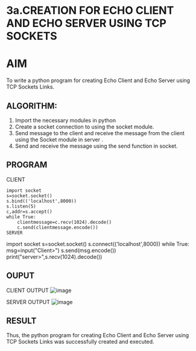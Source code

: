 # 3a.CREATION FOR ECHO CLIENT AND ECHO SERVER USING TCP SOCKETS
# AIM
To write a python program for creating Echo Client and Echo Server using TCP
Sockets Links.
## ALGORITHM:
1. Import the necessary modules in python
2. Create a socket connection to using the socket module.
3. Send message to the client and receive the message from the client using the Socket module in
 server .
4. Send and receive the message using the send function in socket.
## PROGRAM
CLIENT
```
import socket
s=socket.socket()
s.bind(('localhost',8000))
s.listen(5)
c,addr=s.accept()
while True:
    clientmessage=c.recv(1024).decode()
    c.send(clientmessage.encode())
SERVER
```
import socket
s=socket.socket()
s.connect(('localhost',8000))
while True:
    msg=input("Client>")
    s.send(msg.encode())
    print("server>",s.recv(1024).decode())
    
## OUPUT
CLIENT OUTPUT
![image](https://github.com/mdgj2005/3a.Sockets_Creation_for_Echo_Client_and_Echo_Server/assets/145533936/ddd21865-e421-4738-9b34-6c0dafacda2e)

SERVER OUTPUT
![image](https://github.com/mdgj2005/3a.Sockets_Creation_for_Echo_Client_and_Echo_Server/assets/145533936/8344710c-9e92-497e-9088-84f5661b190d)


## RESULT
Thus, the python program for creating Echo Client and Echo Server using TCP Sockets Links 
was successfully created and executed.
